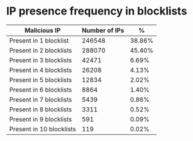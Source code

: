 # IP presence frequency in blocklists
| Malicious IP | Number of IPs | % |
|----|----|----|
| Present in 1 blocklist | 246548 | 38.86% |
| Present in 2 blocklists | 288070 | 45.40% |
| Present in 3 blocklists | 42471 | 6.69% |
| Present in 4 blocklists | 26208 | 4.13% |
| Present in 5 blocklists | 12834 | 2.02% |
| Present in 6 blocklists | 8864 | 1.40% |
| Present in 7 blocklists | 5439 | 0.86% |
| Present in 8 blocklists | 3311 | 0.52% |
| Present in 9 blocklists | 591 | 0.09% |
| Present in 10 blocklists | 119 | 0.02% |
